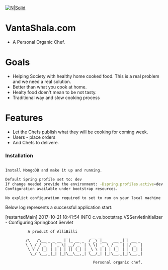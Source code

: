 [![N|Solid](http://allibilli.com/coloredallibilli.jpg)](http://allibilli.com)
# VantaShala.com

- A Personal Organic Chef. 

# Goals

  - Helping Society with healthy home cooked food. This is a real problem and we need a real solution.
  - Better than what you cook at home.
  - Healty food doen't mean to be not tasty.
  - Traditional way and slow cooking process

# Features
  - Let the Chefs publish what they will be cooking for coming week.
  - Users - place orders
  - And Chefs to delivere. 

### Installation

```sh

Install MongoDB and make it up and running.

Default Spring profile set to: dev
If change needed provide the environment: -Dspring.profiles.active=dev
Configuration available under bootstrap resources.

No explict configuration required to set to run on your local machine
```

Below log represents a successful application start:

[restartedMain] 2017-10-21 18:41:54 INFO  c.vs.bootstrap.VSServletInitializer - Configuring Springboot Servlet

              A product of AlliBilli
                               _          __ _           _
             /\   /\__ _ _ __ | |_ __ _  / _\ |__   __ _| | __ _
             \ \ / / _` | '_ \| __/ _` | \ \| '_ \ / _` | |/ _` |
              \ V / (_| | | | | || (_| | _\ \ | | | (_| | | (_| |
               \_/ \__,_|_| |_|\__\__,_| \__/_| |_|\__,_|_|\__,_|

                                           Personal organic chef.



